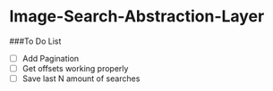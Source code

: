 # Image-Search-Abstraction-Layer

###To Do List
- [ ] Add Pagination
- [ ] Get offsets working properly
- [ ] Save last N amount of searches
